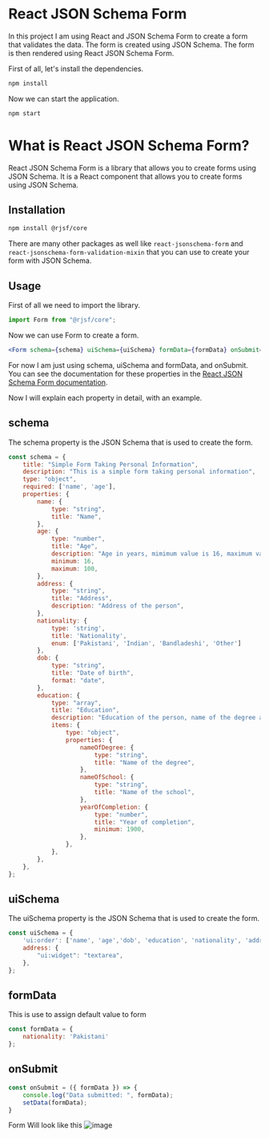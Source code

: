 # React JSON Schema Form
In this project I am using React and JSON Schema Form to create a form that validates the data. The form is created using JSON Schema. The form is then rendered using React JSON Schema Form. 


First of all, let's install the dependencies.

```bash
npm install
```

Now we can start the application.

```bash
npm start
```

# What is React JSON Schema Form?
React JSON Schema Form is a library that allows you to create forms using JSON Schema. It is a React component that allows you to create forms using JSON Schema. 

## Installation

```bash
npm install @rjsf/core
```

There are many other packages as well like `react-jsonschema-form` and `react-jsonschema-form-validation-mixin` that you can use to create your form with JSON Schema.


## Usage
First of all we need to import the library.

```jsx
import Form from "@rjsf/core";
```

Now we can use Form to create a form.

```jsx
<Form schema={schema} uiSchema={uiSchema} formData={formData} onSubmit={onSubmit} />
```

For now I am just using schema, uiSchema and formData, and onSubmit. You can see the documentation for these properties in the [React JSON Schema Form documentation]().

Now I will explain each property in detail, with an example.

## schema
The schema property is the JSON Schema that is used to create the form.

```jsx
const schema = {
    title: "Simple Form Taking Personal Information",
    description: "This is a simple form taking personal information",
    type: "object",
    required: ['name', 'age'],
    properties: {
        name: {
            type: "string",
            title: "Name",
        },
        age: {
            type: "number",
            title: "Age",
            description: "Age in years, mimimum value is 16, maximum value is 100",
            minimum: 16,
            maximum: 100,
        },
        address: {
            type: "string",
            title: "Address",
            description: "Address of the person",
        },
        nationality: {
            type: 'string',
            title: 'Nationality',
            enum: ['Pakistani', 'Indian', 'Bandladeshi', 'Other']
        },
        dob: {
            type: "string",
            title: "Date of birth",
            format: "date",
        },
        education: {
            type: "array",
            title: "Education",
            description: "Education of the person, name of the degree and year of completion",
            items: {
                type: "object",
                properties: {
                    nameOfDegree: {
                        type: "string",
                        title: "Name of the degree",
                    },
                    nameOfSchool: {
                        type: "string",
                        title: "Name of the school",
                    },
                    yearOfCompletion: {
                        type: "number",
                        title: "Year of completion",
                        minimum: 1900,
                    },
                },
            },
        },
    },
};
```

## uiSchema
The uiSchema property is the JSON Schema that is used to create the form.

```jsx
const uiSchema = {
    'ui:order': ['name', 'age','dob', 'education', 'nationality', 'address'],
    address: {
        "ui:widget": "textarea",
    },
};
```

## formData
This is use to assign default value to form

```jsx
const formData = {
    nationality: 'Pakistani'
};
```

## onSubmit 
```jsx
const onSubmit = ({ formData }) => {
    console.log("Data submitted: ", formData);
    setData(formData);
}
```

Form Will look like this
![image](https://user-images.githubusercontent.com/27571455/185586041-c5bacd85-4a67-4c30-8507-fc5d36579ac9.png)

